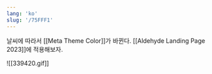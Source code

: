 ```yaml
---
lang: 'ko'
slug: '/75FFF1'
---
```


날씨에 따라서 [[Meta Theme Color]]가 바뀐다. [[Aldehyde Landing Page 2023]]에 적용해보자.

![[339420.gif]]
